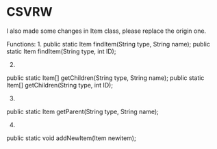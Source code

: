 # CSVRW
I also made some changes in Item class, please replace the origin one.

Functions:
1.
public static Item findItem(String type, String name);
public static Item findItem(String type, int ID);

2.
public static Item[] getChildren(String type, String name);
public static Item[] getChildren(String type, int ID);

3.
public static Item getParent(String type, String name);

4.
public static void addNewItem(Item newitem);
